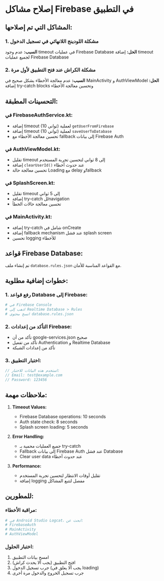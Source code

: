 # إصلاح مشاكل Firebase في التطبيق

## المشاكل التي تم إصلاحها:

### 1. مشكلة اللودينج اللانهائي في تسجيل الدخول
**السبب:** عدم وجود timeout في عمليات Firebase Database
**الحل:** إضافة timeout لجميع عمليات Firebase Database

### 2. مشكلة الكراش عند فتح التطبيق لأول مرة
**السبب:** عدم معالجة الأخطاء بشكل صحيح في MainActivity و AuthViewModel
**الحل:** إضافة try-catch blocks وتحسين معالجة الأخطاء

## التحسينات المطبقة:

### في FirebaseAuthService.kt:
- إضافة timeout (10 ثواني) لعملية `getUserFromFirebase`
- إضافة timeout (10 ثواني) لعملية `saveUserToDatabase`
- تحسين معالجة الأخطاء مع fallback إلى بيانات Firebase Auth

### في AuthViewModel.kt:
- تقليل timeout إلى 8 ثواني لتحسين تجربة المستخدم
- إضافة `clearUserId()` عند حدوث أخطاء
- تحسين معالجة حالة Loading مع delay وfallback

### في SplashScreen.kt:
- تقليل timeout إلى 5 ثواني
- إضافة try-catch للnavigation
- تحسين معالجة حالات الخطأ

### في MainActivity.kt:
- إضافة try-catch شامل في onCreate
- إضافة fallback mechanism عند فشل splash screen
- تحسين logging للأخطاء

## قواعد Firebase Database:
تم إنشاء ملف `database.rules.json` مع القواعد المناسبة للأمان.

## خطوات إضافية مطلوبة:

### 1. رفع قواعد Database إلى Firebase:
```bash
# في Firebase Console
# اذهب إلى Realtime Database > Rules
# انسخ محتوى database.rules.json
```

### 2. التأكد من إعدادات Firebase:
- تأكد من أن google-services.json صحيح
- تأكد من تفعيل Authentication و Realtime Database
- تأكد من إعدادات الشبكة

### 3. اختبار التطبيق:
```kotlin
// استخدم هذه البيانات للاختبار:
// Email: test@example.com
// Password: 123456
```

## ملاحظات مهمة:

1. **Timeout Values:**
   - Firebase Database operations: 10 seconds
   - Auth state check: 8 seconds
   - Splash screen loading: 5 seconds

2. **Error Handling:**
   - جميع العمليات محمية بـ try-catch
   - Fallback إلى بيانات Firebase Auth عند فشل Database
   - Clear user data عند حدوث أخطاء

3. **Performance:**
   - تقليل أوقات الانتظار لتحسين تجربة المستخدم
   - إضافة logging مفصل لتتبع المشاكل

## للمطورين:

### مراقبة الأخطاء:
```bash
# في Android Studio Logcat، ابحث عن:
# FirebaseAuth
# MainActivity
# AuthViewModel
```

### اختبار الحلول:
1. امسح بيانات التطبيق
2. افتح التطبيق (يجب ألا يحدث كراش)
3. جرب تسجيل الدخول (يجب ألا يعلق في loading)
4. جرب تسجيل الخروج والدخول مرة أخرى
